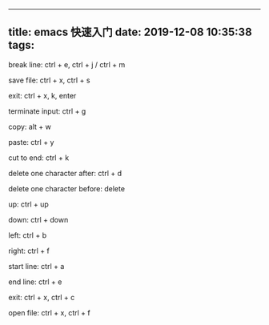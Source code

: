 
---
title: emacs 快速入门
date: 2019-12-08 10:35:38
tags:
---

break line: ctrl + e, ctrl + j / ctrl + m

save file: ctrl + x, ctrl + s

exit: ctrl + x, k, enter

terminate input: ctrl + g

copy: alt + w

paste: ctrl + y

cut to end: ctrl + k

delete one character after: ctrl + d

delete one character before: delete

up: ctrl + up

down: ctrl + down

left: ctrl + b

right: ctrl + f

start line: ctrl + a

end line: ctrl + e

exit: ctrl + x, ctrl + c

open file: ctrl + x, ctrl + f




